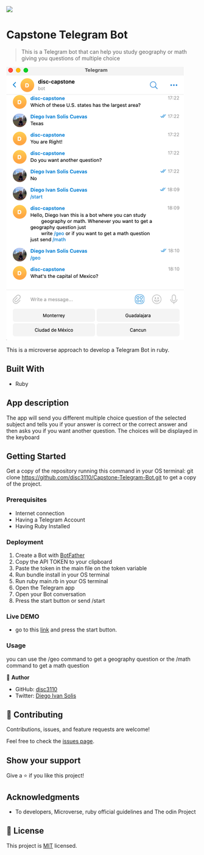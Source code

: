 ![](https://img.shields.io/badge/Microverse-blueviolet)

# Capstone Telegram Bot

> This is a Telegram bot that can help you study geography or math giving you questions of multiple choice

![screenshot](screen_shot.png)

This is a microverse approach to develop a Telegram Bot in ruby.

## Built With

- Ruby

## App description

The app will send you different multiple choice question of the selected subject and tells you if your
answer is correct or the correct answer and then asks you if you want another question. The choices will be
displayed in the keyboard

## Getting Started
Get a copy of the repository running this command in your OS terminal: git clone https://github.com/disc3110/Capstone-Telegram-Bot.git to get a copy of the project.

### Prerequisites

* Internet connection
* Having a Telegram Account
* Having Ruby Installed

### Deployment

1. Create a Bot with [BotFather](https://t.me/BotFather)
2. Copy the API TOKEN to your clipboard
3. Paste the token in the main file on the token variable
4. Run bundle install in your OS terminal
5. Run ruby main.rb in your OS terminal
6. Open the Telegram app
7. Open your Bot conversation
8. Press the start button or send /start

### Live DEMO

- go to this [link](https://t.me/disc3110_bot) and press the start button.

### Usage

you can use the /geo command to get a geography question or the /math command to get a math question




👤 **Author**

- GitHub: [disc3110](https://github.com/disc3110)
- Twitter: [Diego Ivan Solis](https://twitter.com/disc3110)

## 🤝 Contributing

Contributions, issues, and feature requests are welcome!

Feel free to check the [issues page](https://github.com/disc3110/Capstone-Telegram-Bot/issues).

## Show your support

Give a ⭐️ if you like this project!

## Acknowledgments

- To developers, Microverse, ruby official guidelines and The odin Project

## 📝 License

This project is [MIT](https://es.wikipedia.org/wiki/Licencia_MIT) licensed.
